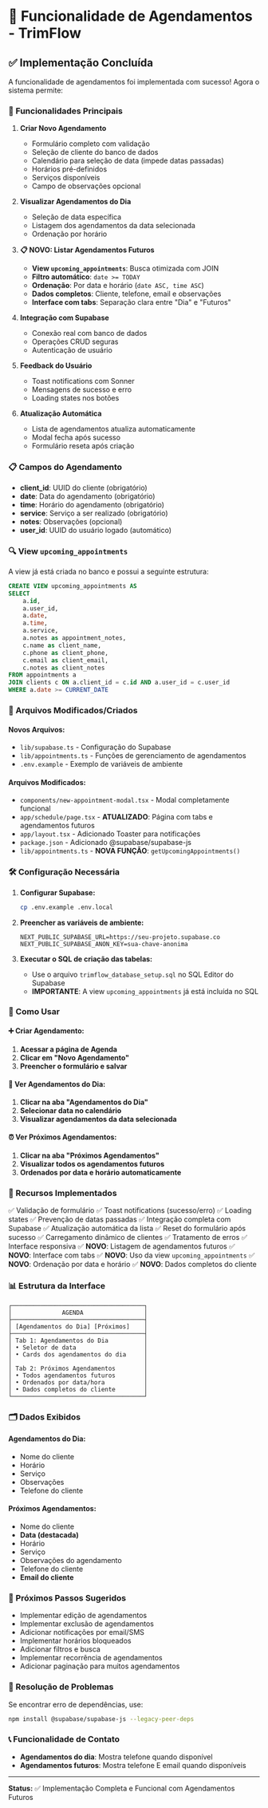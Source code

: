 # 📅 Funcionalidade de Agendamentos - TrimFlow

## ✅ Implementação Concluída

A funcionalidade de agendamentos foi implementada com sucesso! Agora o sistema permite:

### 🚀 Funcionalidades Principais

1. **Criar Novo Agendamento**
   - Formulário completo com validação
   - Seleção de cliente do banco de dados
   - Calendário para seleção de data (impede datas passadas)
   - Horários pré-definidos
   - Serviços disponíveis
   - Campo de observações opcional

2. **Visualizar Agendamentos do Dia**
   - Seleção de data específica
   - Listagem dos agendamentos da data selecionada
   - Ordenação por horário

3. **📋 NOVO: Listar Agendamentos Futuros**
   - **View `upcoming_appointments`**: Busca otimizada com JOIN
   - **Filtro automático**: `date >= TODAY`
   - **Ordenação**: Por data e horário (`date ASC, time ASC`)
   - **Dados completos**: Cliente, telefone, email e observações
   - **Interface com tabs**: Separação clara entre "Dia" e "Futuros"

4. **Integração com Supabase**
   - Conexão real com banco de dados
   - Operações CRUD seguras
   - Autenticação de usuário

5. **Feedback do Usuário**
   - Toast notifications com Sonner
   - Mensagens de sucesso e erro
   - Loading states nos botões

6. **Atualização Automática**
   - Lista de agendamentos atualiza automaticamente
   - Modal fecha após sucesso
   - Formulário reseta após criação

### 📋 Campos do Agendamento

- **client_id**: UUID do cliente (obrigatório)
- **date**: Data do agendamento (obrigatório)
- **time**: Horário do agendamento (obrigatório)
- **service**: Serviço a ser realizado (obrigatório)
- **notes**: Observações (opcional)
- **user_id**: UUID do usuário logado (automático)

### 🔍 View `upcoming_appointments`

A view já está criada no banco e possui a seguinte estrutura:

```sql
CREATE VIEW upcoming_appointments AS
SELECT 
    a.id,
    a.user_id,
    a.date,
    a.time,
    a.service,
    a.notes as appointment_notes,
    c.name as client_name,
    c.phone as client_phone,
    c.email as client_email,
    c.notes as client_notes
FROM appointments a
JOIN clients c ON a.client_id = c.id AND a.user_id = c.user_id
WHERE a.date >= CURRENT_DATE
```

### 🔧 Arquivos Modificados/Criados

#### Novos Arquivos:
- `lib/supabase.ts` - Configuração do Supabase
- `lib/appointments.ts` - Funções de gerenciamento de agendamentos
- `.env.example` - Exemplo de variáveis de ambiente

#### Arquivos Modificados:
- `components/new-appointment-modal.tsx` - Modal completamente funcional
- `app/schedule/page.tsx` - **ATUALIZADO**: Página com tabs e agendamentos futuros
- `app/layout.tsx` - Adicionado Toaster para notificações
- `package.json` - Adicionado @supabase/supabase-js
- `lib/appointments.ts` - **NOVA FUNÇÃO**: `getUpcomingAppointments()`

### 🛠️ Configuração Necessária

1. **Configurar Supabase:**
   ```bash
   cp .env.example .env.local
   ```
   
2. **Preencher as variáveis de ambiente:**
   ```
   NEXT_PUBLIC_SUPABASE_URL=https://seu-projeto.supabase.co
   NEXT_PUBLIC_SUPABASE_ANON_KEY=sua-chave-anonima
   ```

3. **Executar o SQL de criação das tabelas:**
   - Use o arquivo `trimflow_database_setup.sql` no SQL Editor do Supabase
   - **IMPORTANTE**: A view `upcoming_appointments` já está incluída no SQL

### 📱 Como Usar

#### ➕ Criar Agendamento:
1. **Acessar a página de Agenda**
2. **Clicar em "Novo Agendamento"**
3. **Preencher o formulário e salvar**

#### 📅 Ver Agendamentos do Dia:
1. **Clicar na aba "Agendamentos do Dia"**
2. **Selecionar data no calendário**
3. **Visualizar agendamentos da data selecionada**

#### ⏰ Ver Próximos Agendamentos:
1. **Clicar na aba "Próximos Agendamentos"**
2. **Visualizar todos os agendamentos futuros**
3. **Ordenados por data e horário automaticamente**

### 🎯 Recursos Implementados

✅ Validação de formulário
✅ Toast notifications (sucesso/erro)
✅ Loading states
✅ Prevenção de datas passadas
✅ Integração completa com Supabase
✅ Atualização automática da lista
✅ Reset do formulário após sucesso
✅ Carregamento dinâmico de clientes
✅ Tratamento de erros
✅ Interface responsiva
✅ **NOVO**: Listagem de agendamentos futuros
✅ **NOVO**: Interface com tabs
✅ **NOVO**: Uso da view `upcoming_appointments`
✅ **NOVO**: Ordenação por data e horário
✅ **NOVO**: Dados completos do cliente

### 📊 Estrutura da Interface

```
┌─────────────────────────────────────┐
│              AGENDA                 │
├─────────────────────────────────────┤
│ [Agendamentos do Dia] [Próximos]    │
├─────────────────────────────────────┤
│ Tab 1: Agendamentos do Dia          │
│ • Seletor de data                   │
│ • Cards dos agendamentos do dia     │
│                                     │
│ Tab 2: Próximos Agendamentos        │
│ • Todos agendamentos futuros        │
│ • Ordenados por data/hora           │
│ • Dados completos do cliente        │
└─────────────────────────────────────┘
```

### 🗂️ Dados Exibidos

#### Agendamentos do Dia:
- Nome do cliente
- Horário
- Serviço
- Observações
- Telefone do cliente

#### Próximos Agendamentos:
- Nome do cliente
- **Data (destacada)**
- Horário
- Serviço
- Observações do agendamento
- Telefone do cliente
- **Email do cliente**

### 🔮 Próximos Passos Sugeridos

- Implementar edição de agendamentos
- Implementar exclusão de agendamentos
- Adicionar notificações por email/SMS
- Implementar horários bloqueados
- Adicionar filtros e busca
- Implementar recorrência de agendamentos
- Adicionar paginação para muitos agendamentos

### 🐛 Resolução de Problemas

Se encontrar erro de dependências, use:
```bash
npm install @supabase/supabase-js --legacy-peer-deps
```

### 📞 Funcionalidade de Contato

- **Agendamentos do dia**: Mostra telefone quando disponível
- **Agendamentos futuros**: Mostra telefone E email quando disponíveis

---

**Status:** ✅ Implementação Completa e Funcional com Agendamentos Futuros